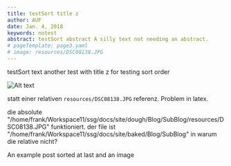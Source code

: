 ```yaml
---
title: testSort title z
author: AUF
date: Jan. 4, 2018
keywords: notest
abstract: testSort abstract A silly text not needing an abstract.
# pageTemplate: page3.yaml
# image: resources/DSC08138.JPG
---
```


testSort text another test with title z for testing sort order

<!-- ![Alt text](DSC08138.JPG) -->
![Alt text](DSC08138.JPG)
<!-- ![Alt text](resources/DSC08138.JPG) -->

statt einer relativen `resources/DSC08138.JPG` referenz. Problem in latex.

die absolute "/home/frank/Workspace11/ssg/docs/site/dough/Blog/SubBlog/resources/DSC08138.JPG" funktioniert. 
der file ist "/home/frank/Workspace11/ssg/docs/site/baked/Blog/SubBlog" in warum die relative nicht?

  An example post sorted at last
  and an image
